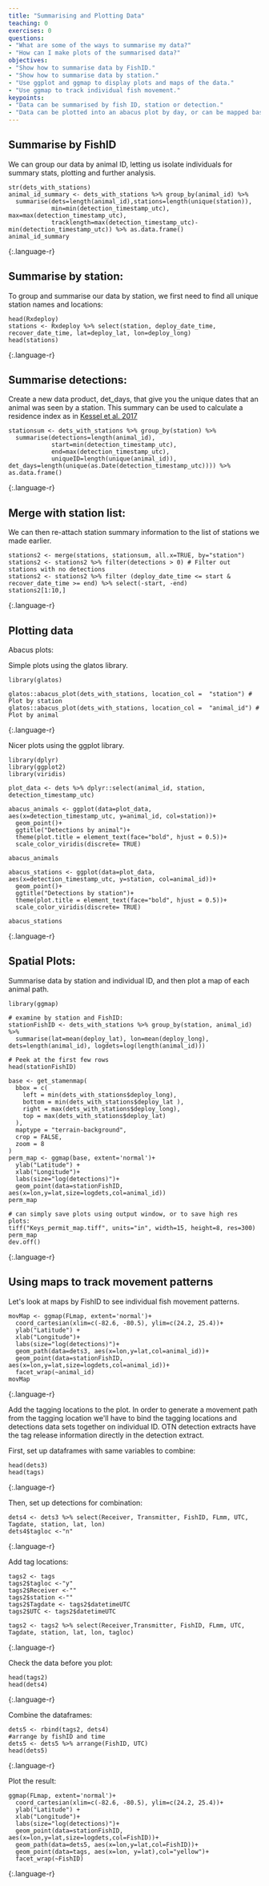 ```yaml
---
title: "Summarising and Plotting Data"
teaching: 0
exercises: 0
questions:
- "What are some of the ways to summarise my data?"
- "How can I make plots of the summarised data?"
objectives:
- "Show how to summarise data by FishID."
- "Show how to summarise data by station."
- "Use ggplot and ggmap to display plots and maps of the data."
- "Use ggmap to track individual fish movement."
keypoints:
- "Data can be summarised by fish ID, station or detection."
- "Data can be plotted into an abacus plot by day, or can be mapped based on the station information."
---
```


## Summarise by FishID

We can group our data by animal ID, letting us isolate individuals for summary stats, plotting and further analysis.
~~~
str(dets_with_stations)
animal_id_summary <- dets_with_stations %>% group_by(animal_id) %>%
  summarise(dets=length(animal_id),stations=length(unique(station)),
            min=min(detection_timestamp_utc), max=max(detection_timestamp_utc), 
            tracklength=max(detection_timestamp_utc)-min(detection_timestamp_utc)) %>% as.data.frame()
animal_id_summary

~~~
{:.language-r}

## Summarise by station:

To group and summarise our data by station, we first need to find all unique station names and locations:
~~~
head(Rxdeploy)
stations <- Rxdeploy %>% select(station, deploy_date_time, recover_date_time, lat=deploy_lat, lon=deploy_long)
head(stations)
~~~
{:.language-r}

## Summarise detections:
Create a new data product, det_days, that give you the unique dates that an animal was seen by a station. This summary
can be used to calculate a residence index as in [Kessel et al. 2017](https://dx.doi.org/10.1007/s00300-015-1723-y)
~~~
stationsum <- dets_with_stations %>% group_by(station) %>%
  summarise(detections=length(animal_id),
            start=min(detection_timestamp_utc),
            end=max(detection_timestamp_utc),
            uniqueID=length(unique(animal_id)), det_days=length(unique(as.Date(detection_timestamp_utc)))) %>% as.data.frame()
~~~
{:.language-r}

## Merge with station list:

We can then re-attach station summary information to the list of stations we made earlier.

~~~
stations2 <- merge(stations, stationsum, all.x=TRUE, by="station")
stations2 <- stations2 %>% filter(detections > 0) # Filter out stations with no detections
stations2 <- stations2 %>% filter (deploy_date_time <= start & recover_date_time >= end) %>% select(-start, -end)
stations2[1:10,]
~~~
{:.language-r}


## Plotting data

Abacus plots:

Simple plots using the glatos library.

~~~
library(glatos)

glatos::abacus_plot(dets_with_stations, location_col =  "station") # Plot by station
glatos::abacus_plot(dets_with_stations, location_col =  "animal_id") # Plot by animal
~~~
{:.language-r}

Nicer plots using the ggplot library.

~~~
library(dplyr)
library(ggplot2)
library(viridis)

plot_data <- dets %>% dplyr::select(animal_id, station, detection_timestamp_utc)

abacus_animals <- ggplot(data=plot_data, aes(x=detection_timestamp_utc, y=animal_id, col=station))+
  geom_point()+
  ggtitle("Detections by animal")+
  theme(plot.title = element_text(face="bold", hjust = 0.5))+
  scale_color_viridis(discrete= TRUE)

abacus_animals

abacus_stations <- ggplot(data=plot_data,  aes(x=detection_timestamp_utc, y=station, col=animal_id))+
  geom_point()+
  ggtitle("Detections by station")+
  theme(plot.title = element_text(face="bold", hjust = 0.5))+
  scale_color_viridis(discrete= TRUE)

abacus_stations
~~~
{:.language-r}


## Spatial Plots:

Summarise data by station and individual ID, and then plot a map of each animal path.

~~~
library(ggmap)

# examine by station and FishID:
stationFishID <- dets_with_stations %>% group_by(station, animal_id) %>%
  summarise(lat=mean(deploy_lat), lon=mean(deploy_long), dets=length(animal_id), logdets=log(length(animal_id)))

# Peek at the first few rows
head(stationFishID)

base <- get_stamenmap(
  bbox = c(
    left = min(dets_with_stations$deploy_long),
    bottom = min(dets_with_stations$deploy_lat ), 
    right = max(dets_with_stations$deploy_long), 
    top = max(dets_with_stations$deploy_lat)
  ),
  maptype = "terrain-background", 
  crop = FALSE,
  zoom = 8
)
perm_map <- ggmap(base, extent='normal')+
  ylab("Latitude") +
  xlab("Longitude")+
  labs(size="log(detections)")+
  geom_point(data=stationFishID, aes(x=lon,y=lat,size=logdets,col=animal_id))
perm_map

# can simply save plots using output window, or to save high res plots:
tiff("Keys_permit_map.tiff", units="in", width=15, height=8, res=300)
perm_map
dev.off()
~~~
{:.language-r}


## Using maps to track movement patterns

Let's look at maps by FishID to see individual fish movement patterns.

~~~
movMap <- ggmap(FLmap, extent='normal')+
  coord_cartesian(xlim=c(-82.6, -80.5), ylim=c(24.2, 25.4))+
  ylab("Latitude") +
  xlab("Longitude")+
  labs(size="log(detections)")+
  geom_path(data=dets3, aes(x=lon,y=lat,col=animal_id))+
  geom_point(data=stationFishID, aes(x=lon,y=lat,size=logdets,col=animal_id))+
  facet_wrap(~animal_id)
movMap
~~~
{:.language-r}

Add the tagging locations to the plot. In order to generate a movement path from
the tagging location we'll have to bind the tagging locations and detections data sets together on individual ID.
OTN detection extracts have the tag release information directly in the detection extract.

First, set up dataframes with same variables to combine:
~~~
head(dets3)
head(tags)
~~~
{:.language-r}

Then, set up detections for combination:

~~~
dets4 <- dets3 %>% select(Receiver, Transmitter, FishID, FLmm, UTC, Tagdate, station, lat, lon)
dets4$tagloc <-"n"
~~~
{:.language-r}

Add tag locations:

~~~
tags2 <- tags
tags2$tagloc <-"y"
tags2$Receiver <-""
tags2$station <-""
tags2$Tagdate <- tags2$datetimeUTC
tags2$UTC <- tags2$datetimeUTC

tags2 <- tags2 %>% select(Receiver,Transmitter, FishID, FLmm, UTC, Tagdate, station, lat, lon, tagloc)
~~~
{:.language-r}

Check the data before you plot:

~~~
head(tags2)
head(dets4)
~~~
{:.language-r}

Combine the dataframes:

~~~
dets5 <- rbind(tags2, dets4)
#arrange by fishID and time
dets5 <- dets5 %>% arrange(FishID, UTC)
head(dets5)
~~~
{:.language-r}

Plot the result:

~~~
ggmap(FLmap, extent='normal')+
  coord_cartesian(xlim=c(-82.6, -80.5), ylim=c(24.2, 25.4))+
  ylab("Latitude") +
  xlab("Longitude")+
  labs(size="log(detections)")+
  geom_point(data=stationFishID, aes(x=lon,y=lat,size=logdets,col=FishID))+
  geom_path(data=dets5, aes(x=lon,y=lat,col=FishID))+
  geom_point(data=tags, aes(x=lon, y=lat),col="yellow")+
  facet_wrap(~FishID)
~~~
{:.language-r}
